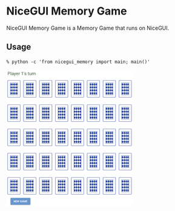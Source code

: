 # NiceGUI Memory Game

NiceGUI Memory Game is a Memory Game that runs on NiceGUI.

## Usage

```
% python -c 'from nicegui_memory import main; main()'
```

![](https://raw.githubusercontent.com/SaitoTsutomu/nicegui-memory/master/images/main.png)
